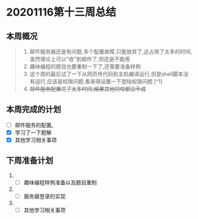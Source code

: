 ﻿
# 20201116第十三周总结

## 本周概况
>	1. 邮件服务器还是有问题,多个配置故障,只能放弃了,这占用了太多的时间,虽然理论上可以"收"到邮件了,但还是不能用
>	2. 趣味编程的题目也要重制一下了,还需要准备样例
> 3. 这个周的最后试了一下从网页传代码到主机编译运行,但是shell脚本没有运行,应该是权限问题,看来得设置一下登陆权限问题 [^1]
> 4. ~~邮件服务配置花了太多时间,结果其他的啥都没干成~~


## 本周完成的计划
* [ ] 邮件服务的配置[.](会有人看到这个吗~)
* [x] 学习了一下<html>题解  
* [x] 其他学习相关事项
## 下周准备计划
1. - [ ] 趣味编程样例准备以及题目重制
2. - [ ] 服务器登录的实现
3. - [ ]  其他学习相关事项
